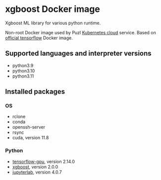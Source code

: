 # xgboost Docker image

Xgboost ML library for various python runtime.

Non-root Docker image used by Puzl [Kubernetes cloud](https://puzl.cloud) service. Based on [official tensorflow](https://hub.docker.com/r/tensorflow/tensorflow) Docker image.
## Supported languages and interpreter versions
- python3.9
- python3.10
- python3.11

## Installed packages
### OS
- rclone
- conda
- openssh-server
- rsync
- cuda, version 11.8

### Python
- [tensorflow-gpu](https://pypi.org/project/tensorflow-gpu/), version 2.14.0
- [xgboost](https://pypi.org/project/xgboost/), version 2.0.0
- [jupyterlab](https://pypi.org/project/jupyterlab/), version 4.0.7

